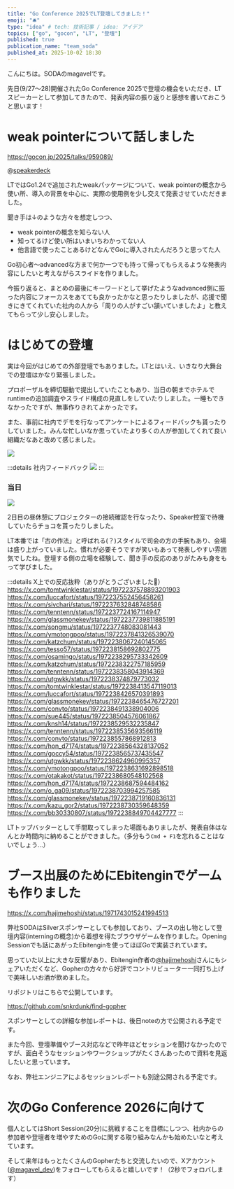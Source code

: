 ```yaml
---
title: "Go Conference 2025でLT登壇してきました！"
emoji: "🛎️"
type: "idea" # tech: 技術記事 / idea: アイデア
topics: ["go", "gocon", "LT", "登壇"]
published: true
publication_name: "team_soda"
published_at: 2025-10-02 18:30
---
```


こんにちは。SODAのmagavelです。

先日(9/27〜28)開催されたGo Conference 2025で登壇の機会をいただき、LTスピーカーとして参加してきたので、発表内容の振り返りと感想を書いておこうと思います！

# weak pointerについて話しました

https://gocon.jp/2025/talks/959089/

@[speakerdeck](d6215850486040e6b9bd8bd883495fe5)

LTではGo1.24で追加されたweakパッケージについて、weak pointerの概念から使い所、導入の背景を中心に、実際の使用例を少し交えて発表させていただきました。

聞き手は↓のような方々を想定しつつ、

- weak pointerの概念を知らない人
- 知ってるけど使い所はいまいちわかってない人
- 他言語で使ったことあるけどなんでGoに導入されたんだろうと思ってた人

Go初心者〜advancedな方まで何か一つでも持って帰ってもらえるような発表内容にしたいと考えながらスライドを作りました。

今振り返ると、まとめの最後にキーワードとして挙げたようなadvanced側に振った内容にフォーカスをあてても良かったかなと思ったりしましたが、応援で聞きにきてくれていた社内の人から「周りの人がすごい頷いていましたよ」と教えてもらって少し安心しました。

# はじめての登壇

実は今回がはじめての外部登壇でもありました。LTとはいえ、いきなり大舞台での登壇はかなり緊張しました。

プロポーザルを締切駆動で提出していたこともあり、当日の朝までホテルでruntimeの追加調査やスライド構成の見直しをしていたりしました。一睡もできなかったですが、無事作りきれてよかったです。

また、事前に社内でデモを行なってアンケートによるフィードバックも貰ったりしていました。みんな忙しいなか思っていたより多くの人が参加してくれて良い組織だなあと改めて感じました。

![](/images/go-conference-2025/slack.png)

:::details 社内フィードバック
![](/images/go-conference-2025/survey.png)
:::

### 当日

![](/images/go-conference-2025/talk.jpg)

2日目の昼休憩にプロジェクターの接続確認を行なったり、Speaker控室で待機していたらチョコを貰ったりしました。

LT本番では「古の作法」と呼ばれる(？)スタイルで司会の方の手腕もあり、会場は盛り上がっていました。慣れが必要そうですが笑いもあって発表しやすい雰囲気でしたね。登壇する側の立場を経験して、聞き手の反応のありがたみも身をもって学びました。

:::details X上での反応抜粋（ありがとうございました🙏）
https://x.com/tomtwinklestar/status/1972237578893201903
https://x.com/luccafort/status/1972237552456458261
https://x.com/sivchari/status/1972237632848748586
https://x.com/tenntenn/status/1972237724167114947
https://x.com/glassmonekey/status/1972237739811885191
https://x.com/songmu/status/1972237748083081443
https://x.com/ymotongpoo/status/1972237841326539070
https://x.com/katzchum/status/1972238067240145065
https://x.com/tesso57/status/1972238158692802775
https://x.com/osamingo/status/1972238295733342609
https://x.com/katzchum/status/1972238322757185959
https://x.com/tenntenn/status/1972238358043914369
https://x.com/utgwkk/status/1972238374879773032
https://x.com/tomtwinklestar/status/1972238413547119013
https://x.com/luccafort/status/1972238426570391893
https://x.com/glassmonekey/status/1972238465476727201
https://x.com/convto/status/1972238491338904006
https://x.com/sue445/status/1972238504576061867
https://x.com/knsh14/status/1972238529532235847
https://x.com/tenntenn/status/1972238535693566119
https://x.com/convto/status/1972238557868912813
https://x.com/hon_d7174/status/1972238564328137052
https://x.com/goccy54/status/1972238565737435547
https://x.com/utgwkk/status/1972238624960995357
https://x.com/ymotongpoo/status/1972238631692898518
https://x.com/otakakot/status/1972238680548102568
https://x.com/hon_d7174/status/1972238687594484162
https://x.com/o_ga09/status/1972238703994257585
https://x.com/glassmonekey/status/1972238719160836131
https://x.com/kazu_gor2/status/1972238730359648359
https://x.com/bb30330807/status/1972238849704427777
:::

LTトップバッターとして手間取ってしまった場面もありましたが、発表自体はなんとか時間内に納めることができました。（多分もう`Cmd + F1`を忘れることはないでしょう...）

# ブース出展のためにEbitenginでゲームも作りました

https://x.com/hajimehoshi/status/1971743015241994513

弊社SODAはSilverスポンサーとしても参加しており、ブースの出し物として登壇内容(interningの概念)から着想を得たブラウザゲームを作りました。Opening Sessionでも話にあがったEbitenginを使ってほぼGoで実装されています。

思っていた以上に大きな反響があり、Ebitengin作者の[@hajimehoshi](https://x.com/hajimehoshi)さんにもシェアいただくなど、Gopherの方々から好評でコントリビューター一同打ち上げで美味しいお酒が飲めました。

リポジトリはこちらで公開しています。

https://github.com/snkrdunk/find-gopher

スポンサーとしての詳細な参加レポートは、後日noteの方で公開される予定です。

また今回、登壇準備やブース対応などで昨年ほどセッションを聞けなかったのですが、面白そうなセッションやワークショップがたくさんあったので資料を見返したいと思っています。

なお、弊社エンジニアによるセッションレポートも別途公開される予定です。

# 次のGo Conference 2026に向けて

個人としてはShort Session(20分)に挑戦することを目標にしつつ、社内からの参加者や登壇者を増やすためのGoに関する取り組みなんかも始めたいなと考えています。

そして来年はもっとたくさんのGopherたちと交流したいので、Xアカウント([@magavel_dev](https://x.com/magavel_dev))をフォローしてもらえると嬉しいです！（2秒でフォロバします）
